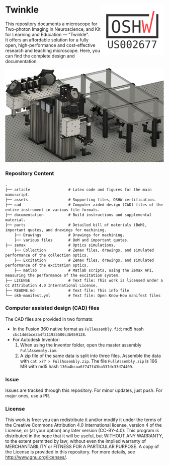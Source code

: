 # Twinkle <a href="https://certification.oshwa.org/us002677.html"><img src="assets/oshw_certification.png" align="right" width="200"></a>

This repository documents a microscope for Two-photon Imaging in Neuroscience, and Kit for Learning and Education — "Twinkle". <br/> It offers an affordable solution for a fully open, high-performance and cost-effective research and teaching microscope. Here, you can find the complete design and documentation. 

![img](./assets/overview.jpg)

### Repository Content
    .
    ├── article                 # Latex code and figures for the main manuscript.
    ├── assets                  # Supporting files, OSHW certification.
    ├── cad                     # Computer-aided design (CAD) files of the entire instrument in various file formats.
    ├── documentation           # Build instructions and supplemental material.
    ├── parts                   # Detailed bill of materials (BoM), important quotes, and drawings for machining.
        ├── Drawings            # Drawings for machining.
        ├── various files       # BoM and important quotes.
    ├── zemax                   # Optics simulations.
        ├── Collection          # Zemax files, drawings, and simulated performance of the collection optics.
        ├── Excitation          # Zemax files, drawings, and simulated performance of the excitation optics.
        ├── matlab              # Matlab scripts, using the Zemax API, measuring the performance of the excitation system.
    ├── LICENSE                 # Text file: This work is licensed under a CC Attribution 4.0 International License.
    ├── README.md               # Text file: This info file
    └── okh-manifest.yml        # Text file: Open Know-How manifest files   

### Computer assisted design (CAD) files
The CAD files are provided in two formats:
- In the Fusion 360 native format as `FullAssembly.f3d`; md5 hash `cbc14d6bce3a4f311935500c3b959128`.
- For Autodesk Inventor:
    1. When using the Inventor folder, open the master assembly `FullAssembly.iam`.
    2. A zip file of the same data is split into three files. Assemble the data with `cat x?? > FullAssembly.zip`. The file `FullAssembly.zip` is 166 MB with md5 hash `130a4bcaa6f747f43ba337dc33d74409`.

### Issue
Issues are tracked through this repository. For minor updates, just push. For major ones, use a PR. 

### License
This work is free: you can redistribute it and/or modify it under the terms of the Creative Commons Attribution 4.0 International license, version 4 of the License, or (at your option) any later version (CC-BY-4.0). This program is distributed in the hope that it will be useful, but WITHOUT ANY WARRANTY, to the extent permitted by law; without even the implied warranty of MERCHANTABILITY or FITNESS FOR A PARTICULAR PURPOSE. A copy of the License is provided in this repository.  For more details, see <http://www.gnu.org/licenses/>.

